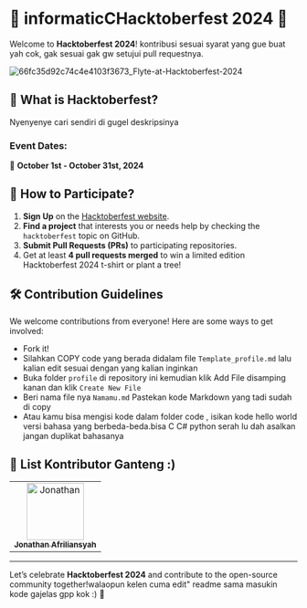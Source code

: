 # 🎉 informaticCHacktoberfest 2024 🎉

Welcome to **Hacktoberfest 2024**! kontribusi sesuai syarat yang gue buat yah cok, gak sesuai gak gw setujui pull requestnya.

![66fc35d92c74c4e4103f3673_Flyte-at-Hacktoberfest-2024](https://github.com/user-attachments/assets/9efc7206-6966-4295-8c43-5f95d9962c41)


## 🚀 What is Hacktoberfest?

Nyenyenye cari sendiri di gugel deskripsinya

### Event Dates:
📅 **October 1st - October 31st, 2024**

## 📢 How to Participate?

1. **Sign Up** on the [Hacktoberfest website](https://hacktoberfest.digitalocean.com/).
2. **Find a project** that interests you or needs help by checking the `hacktoberfest` topic on GitHub.
3. **Submit Pull Requests (PRs)** to participating repositories.
4. Get at least **4 pull requests merged** to win a limited edition Hacktoberfest 2024 t-shirt or plant a tree!

## 🛠️ Contribution Guidelines

We welcome contributions from everyone! Here are some ways to get involved:
- Fork it!
- Silahkan COPY code yang berada didalam file `Template_profile.md` lalu kalian edit sesuai dengan yang kalian inginkan
- Buka folder `profile` di repository ini
  kemudian klik Add File disamping kanan dan klik `Create New File`
- Beri nama file nya `Namamu.md` Pastekan kode Markdown yang tadi sudah di copy
- Atau kamu bisa mengisi kode dalam folder code , isikan kode hello world versi bahasa yang berbeda-beda.bisa C C# python serah lu dah asalkan jangan duplikat bahasanya

## 🌟 List Kontributor Ganteng :)
<table>
<tr>
    <td align="center">
        <a href="https://github.com/siren-song-of-war">
            <img src="https://avatars.githubusercontent.com/siren-song-of-war" width="100;" alt="Jonathan"/>
            <br />
            <sub><b>Jonathan Afriliansyah</b></sub>
        </a>
    </td>
 </tr>
</table>

---

Let’s celebrate **Hacktoberfest 2024** and contribute to the open-source community together!walaopun kelen cuma edit" readme sama masukin kode gajelas gpp kok :) 🎉


